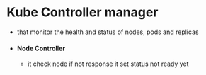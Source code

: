 # Kube Controller manager

- that monitor the health and status of nodes, pods and replicas

- #### Node Controller

  - it check node if not response it set status not ready yet